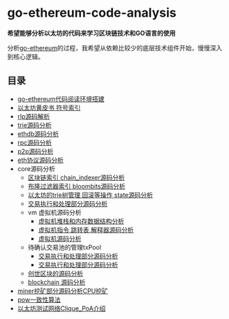 # go-ethereum-code-analysis

**希望能够分析以太坊的代码来学习区块链技术和GO语言的使用**

分析[go-ethereum](https://github.com/ethereum/go-ethereum)的过程，我希望从依赖比较少的底层技术组件开始，慢慢深入到核心逻辑。

## 目录

- [go-ethereum代码阅读环境搭建](./go-ethereum源码阅读环境搭建.md)
- [以太坊黄皮书 符号索引](a黄皮书里面出现的所有的符号索引.md)
- [rlp源码解析](./rlp源码解析.md)
- [trie源码分析](./trie源码分析.md)
- [ethdb源码分析](./ethdb源码分析.md)
- [rpc源码分析](./rpc源码分析.md)
- [p2p源码分析](./p2p源码分析.md)
- [eth协议源码分析](./eth源码分析.md)
- core源码分析
  - [区块链索引 chain_indexer源码分析](./core-chain_indexer源码解析.md)
  - [布隆过滤器索引 bloombits源码分析](./core-bloombits源码分析.md)
  - [以太坊的trie树管理 回滚等操作 state源码分析](./core-state源码分析.md)
  - [交易执行和处理部分源码分析](./core-state-process源码分析.md)
  - vm 虚拟机源码分析
    - [虚拟机堆栈和内存数据结构分析](./core-vm-stack-memory源码分析.md)
    - [虚拟机指令,跳转表,解释器源码分析](./core-vm-jumptable-instruction.md)
    - [虚拟机源码分析](./core-vm源码分析.md)
  - 待确认交易池的管理txPool
    - [交易执行和处理部分源码分析](./core-txlist交易池的一些数据结构源码分析.md)
    - [交易执行和处理部分源码分析](./core-txpool交易池源码分析.md)
  - [创世区块的源码分析](./core-genesis创世区块源码分析.md)
  - [blockchain 源码分析](./core-blockchain源码分析.md)
- [miner挖矿部分源码分析CPU挖矿](./miner挖矿部分源码分析CPU挖矿.md)
- [pow一致性算法](./pow一致性算法.md)
- [以太坊测试网络Clique_PoA介绍](./以太坊测试网络Clique_PoA介绍.md)
